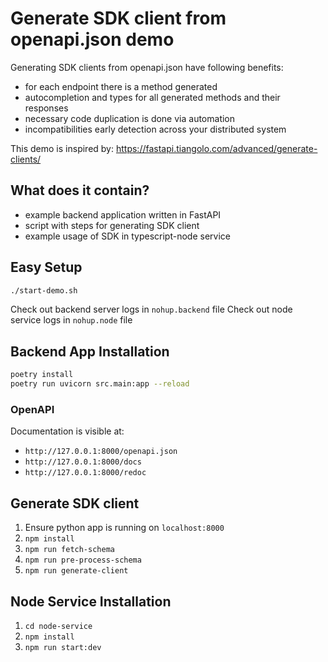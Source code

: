 # Generate SDK client from openapi.json demo

Generating SDK clients from openapi.json have following benefits:

- for each endpoint there is a method generated
- autocompletion and types for all generated methods and their responses
- necessary code duplication is done via automation
- incompatibilities early detection across your distributed system

This demo is inspired by: <https://fastapi.tiangolo.com/advanced/generate-clients/>

## What does it contain?

- example backend application written in FastAPI
- script with steps for generating SDK client
- example usage of SDK in typescript-node service

## Easy Setup

```sh
./start-demo.sh
```

Check out backend server logs in `nohup.backend` file
Check out node service logs in `nohup.node` file

## Backend App Installation

```sh
poetry install
poetry run uvicorn src.main:app --reload
```

### OpenAPI

Documentation is visible at:

- `http://127.0.0.1:8000/openapi.json`
- `http://127.0.0.1:8000/docs`
- `http://127.0.0.1:8000/redoc`

## Generate SDK client

1. Ensure python app is running on `localhost:8000`
2. `npm install`
3. `npm run fetch-schema`
4. `npm run pre-process-schema`
5. `npm run generate-client`

## Node Service Installation

1. `cd node-service`
2. `npm install`
3. `npm run start:dev`
